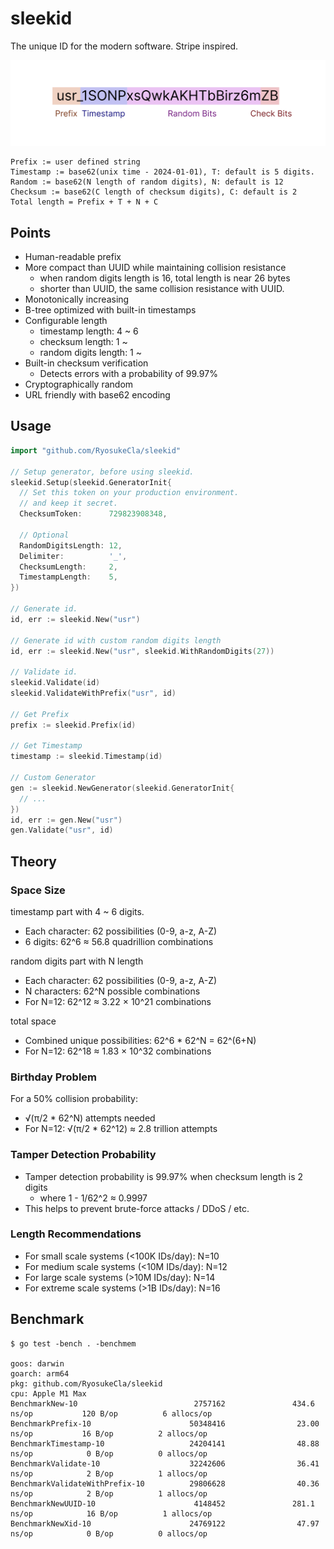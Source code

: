 # sleekid

The unique ID for the modern software. Stripe inspired.

![id format](./id_format.png)

```
Prefix := user defined string
Timestamp := base62(unix time - 2024-01-01), T: default is 5 digits.
Random := base62(N length of random digits), N: default is 12
Checksum := base62(C length of checksum digits), C: default is 2
Total length = Prefix + T + N + C
```

## Points

- Human-readable prefix
- More compact than UUID while maintaining collision resistance
  - when random digits length is 16, total length is near 26 bytes
  - shorter than UUID, the same collision resistance with UUID.
- Monotonically increasing
- B-tree optimized with built-in timestamps
- Configurable length
  - timestamp length: 4 ~ 6
  - checksum length: 1 ~
  - random digits length: 1 ~
- Built-in checksum verification
  - Detects errors with a probability of 99.97%
- Cryptographically random
- URL friendly with base62 encoding

## Usage

```go
import "github.com/RyosukeCla/sleekid"

// Setup generator, before using sleekid.
sleekid.Setup(sleekid.GeneratorInit{
  // Set this token on your production environment.
  // and keep it secret.
  ChecksumToken:      729823908348,

  // Optional
  RandomDigitsLength: 12,
  Delimiter:          '_',
  ChecksumLength:     2,
  TimestampLength:    5,
})

// Generate id.
id, err := sleekid.New("usr")

// Generate id with custom random digits length
id, err := sleekid.New("usr", sleekid.WithRandomDigits(27))

// Validate id.
sleekid.Validate(id)
sleekid.ValidateWithPrefix("usr", id)

// Get Prefix
prefix := sleekid.Prefix(id)

// Get Timestamp
timestamp := sleekid.Timestamp(id)

// Custom Generator
gen := sleekid.NewGenerator(sleekid.GeneratorInit{
  // ...
})
id, err := gen.New("usr")
gen.Validate("usr", id)
```


## Theory

### Space Size

timestamp part with 4 ~ 6 digits.
- Each character: 62 possibilities (0-9, a-z, A-Z)
- 6 digits: 62^6 ≈ 56.8 quadrillion combinations


random digits part with N length

- Each character: 62 possibilities (0-9, a-z, A-Z)
- N characters: 62^N possible combinations
- For N=12: 62^12 ≈ 3.22 × 10^21 combinations

total space
- Combined unique possibilities: 62^6 * 62^N = 62^(6+N)
- For N=12: 62^18 ≈ 1.83 × 10^32 combinations

### Birthday Problem

For a 50% collision probability:
- √(π/2 * 62^N) attempts needed
- For N=12: √(π/2 * 62^12) ≈ 2.8 trillion attempts

### Tamper Detection Probability

- Tamper detection probability is 99.97% when checksum length is 2 digits
  - where 1 - 1/62^2 ≈ 0.9997
- This helps to prevent brute-force attacks / DDoS / etc.

### Length Recommendations

- For small scale systems (<100K IDs/day): N=10
- For medium scale systems (<10M IDs/day): N=12
- For large scale systems (>10M IDs/day): N=14
- For extreme scale systems (>1B IDs/day): N=16

## Benchmark

```
$ go test -bench . -benchmem

goos: darwin
goarch: arm64
pkg: github.com/RyosukeCla/sleekid
cpu: Apple M1 Max
BenchmarkNew-10                          2757162               434.6 ns/op           120 B/op          6 allocs/op
BenchmarkPrefix-10                      50348416                23.00 ns/op           16 B/op          2 allocs/op
BenchmarkTimestamp-10                   24204141                48.88 ns/op            0 B/op          0 allocs/op
BenchmarkValidate-10                    32242606                36.41 ns/op            2 B/op          1 allocs/op
BenchmarkValidateWithPrefix-10          29806628                40.36 ns/op            2 B/op          1 allocs/op
BenchmarkNewUUID-10                      4148452               281.1 ns/op            16 B/op          1 allocs/op
BenchmarkNewXid-10                      24769122                47.97 ns/op            0 B/op          0 allocs/op
```
